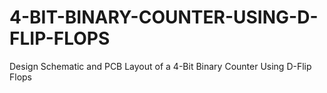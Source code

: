 # 4-BIT-BINARY-COUNTER-USING-D-FLIP-FLOPS
Design Schematic and PCB Layout of a 4-Bit Binary Counter Using D-Flip Flops

